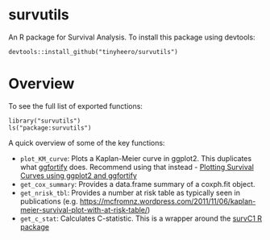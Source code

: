 # survutils

An R package for Survival Analysis. To install this package using devtools:

```{r}
devtools::install_github("tinyheero/survutils")
```

# Overview

To see the full list of exported functions:

```{r}
library("survutils")
ls("package:survutils")
```

A quick overview of some of the key functions:

* `plot_KM_curve`: Plots a Kaplan-Meier curve in ggplot2. This duplicates what [ggfortify](https://github.com/sinhrks/ggfortify) does. Recommend using that instead - [Plotting Survival Curves using ggplot2 and ggfortify](http://rpubs.com/sinhrks/plot_surv)
* `get_cox_summary`: Provides a data.frame summary of a coxph.fit object.
* `get_nrisk_tbl`: Provides a number at risk table as typically seen in publications (e.g. https://mcfromnz.wordpress.com/2011/11/06/kaplan-meier-survival-plot-with-at-risk-table/)
* `get_c_stat`: Calculates C-statistic. This is a wrapper around the [survC1 R package](https://cran.r-project.org/web/packages/survC1/index.html)
